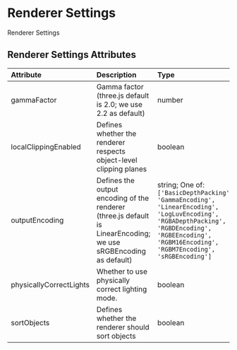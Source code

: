 
Renderer Settings
=================


Renderer Settings

Renderer Settings Attributes
-----------------------------

|Attribute|Description|Type|Default|Required|
| :--- | :--- | :--- | :--- | :--- |
|gammaFactor|Gamma factor (three.js default is 2.0; we use 2.2 as default)|number|```2.2```|No|
|localClippingEnabled|Defines whether the renderer respects object-level clipping planes|boolean|```False```|No|
|outputEncoding|Defines the output encoding of the renderer (three.js default is LinearEncoding; we use sRGBEncoding as default)|string; One of: ```['BasicDepthPacking', 'GammaEncoding', 'LinearEncoding', 'LogLuvEncoding', 'RGBADepthPacking', 'RGBDEncoding', 'RGBEEncoding', 'RGBM16Encoding', 'RGBM7Encoding', 'sRGBEncoding']```|```'sRGBEncoding'```|Yes|
|physicallyCorrectLights|Whether to use physically correct lighting mode.|boolean|```False```|No|
|sortObjects|Defines whether the renderer should sort objects|boolean|```True```|No|
